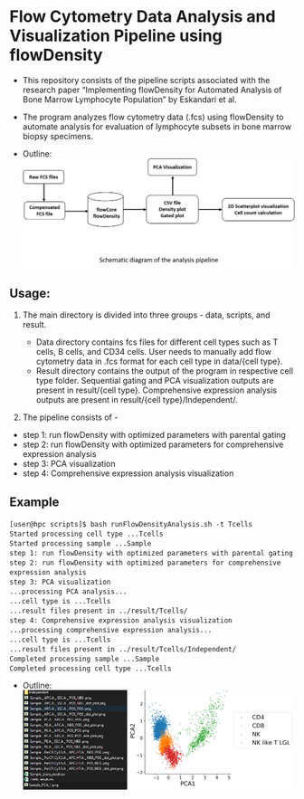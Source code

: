 # Flow Cytometry Data Analysis and Visualization Pipeline using flowDensity
* This repository consists of the pipeline scripts associated with the research paper “Implementing flowDensity for Automated Analysis of Bone Marrow Lymphocyte Population” by Eskandari et al.  
* The program analyzes flow cytometry data (.fcs) using flowDensity to automate analysis for evaluation of lymphocyte subsets in bone marrow biopsy specimens.  

* Outline:
![Screenshot](workflow.png)

## Usage:  

1. The main directory is divided into three groups - data, scripts, and result.
   * Data directory contains fcs files for different cell types such as T cells, B cells, and CD34 cells.
   User needs to manually add flow cytometry data in .fcs format for each cell type in data/{cell type}.
   * Result directory contains the output of the program in respective cell type folder.
    Sequential gating and PCA visualization outputs are present in result/{cell type}.
    Comprehensive expression analysis outputs are present in result/{cell type}/Independent/.  

2. The pipeline consists of -
  * step 1: run flowDensity with optimized parameters with parental gating
  * step 2: run flowDensity with optimized parameters for comprehensive expression analysis
  * step 3: PCA visualization
  * step 4: Comprehensive expression analysis visualization

## Example
`[user@hpc scripts]$ bash runFlowDensityAnalysis.sh -t Tcells`  
`Started processing cell type ...Tcells`  
`Started processing sample ...Sample`  
`step 1: run flowDensity with optimized parameters with parental gating`  
`step 2: run flowDensity with optimized parameters for comprehensive expression analysis`  
`step 3: PCA visualization`  
`...processing PCA analysis...`  
`...cell type is ...Tcells`  
`...result files present in ../result/Tcells/`  
`step 4: Comprehensive expression analysis visualization`  
`...processing comprehensive expression analysis...`  
`...cell type is ...Tcells`  
`...result files present in ../result/Tcells/Independent/`  
`Completed processing sample ...Sample`  
`Completed processing cell type ...Tcells`  

* Outline:
![Screenshot](result_output.png)
